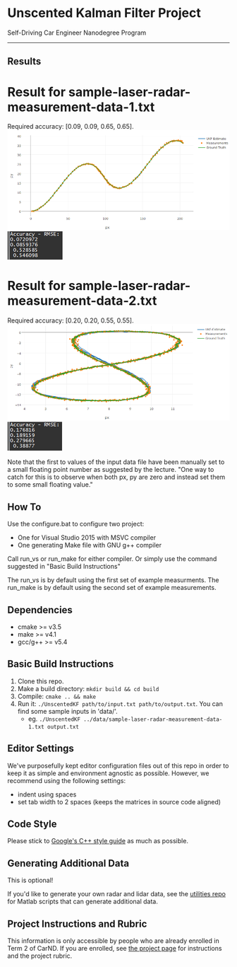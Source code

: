 # Unscented Kalman Filter Project
Self-Driving Car Engineer Nanodegree Program

---

## Results

# Result for sample-laser-radar-measurement-data-1.txt
Required accuracy: [0.09, 0.09, 0.65, 0.65].
![Visualization Data Set 2](results/ukf-visualization2.png)
![RMSE Data Set 2](results/output2.png)

# Result for sample-laser-radar-measurement-data-2.txt
Required accuracy: [0.20, 0.20, 0.55, 0.55].
![Visualization Data Set 1](results/ukf-visualization1.png)
![RMSE Data Set 1](results/output1.png)

Note that the first to values of the input data file have been manually set to a small floating point number as suggested by the lecture.
"One way to catch for this is to observe when both px, py are zero and instead set them to some small floating value."

## How To
Use the configure.bat to configure two project:
- One for Visual Studio 2015 with MSVC compiler
- One generating Make file with GNU g++ compiler

Call run_vs or run_make for either compiler.
Or simply use the command suggested in "Basic Build Instructions"

The run_vs is by default using the first set of example measurments.
The run_make is by default using the second set of example measurements.

## Dependencies

* cmake >= v3.5
* make >= v4.1
* gcc/g++ >= v5.4

## Basic Build Instructions

1. Clone this repo.
2. Make a build directory: `mkdir build && cd build`
3. Compile: `cmake .. && make`
4. Run it: `./UnscentedKF path/to/input.txt path/to/output.txt`. You can find
   some sample inputs in 'data/'.
    - eg. `./UnscentedKF ../data/sample-laser-radar-measurement-data-1.txt output.txt`

## Editor Settings

We've purposefully kept editor configuration files out of this repo in order to
keep it as simple and environment agnostic as possible. However, we recommend
using the following settings:

* indent using spaces
* set tab width to 2 spaces (keeps the matrices in source code aligned)

## Code Style

Please stick to [Google's C++ style guide](https://google.github.io/styleguide/cppguide.html) as much as possible.

## Generating Additional Data

This is optional!

If you'd like to generate your own radar and lidar data, see the
[utilities repo](https://github.com/udacity/CarND-Mercedes-SF-Utilities) for
Matlab scripts that can generate additional data.

## Project Instructions and Rubric

This information is only accessible by people who are already enrolled in Term 2
of CarND. If you are enrolled, see [the project page](https://classroom.udacity.com/nanodegrees/nd013/parts/40f38239-66b6-46ec-ae68-03afd8a601c8/modules/0949fca6-b379-42af-a919-ee50aa304e6a/lessons/c3eb3583-17b2-4d83-abf7-d852ae1b9fff/concepts/4d0420af-0527-4c9f-a5cd-56ee0fe4f09e)
for instructions and the project rubric.

